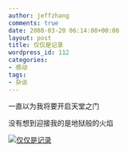 ```yaml
---
author: jeffzhang
comments: true
date: 2008-03-20 06:14:08+00:00
layout: post
title: 仅仅是记录
wordpress_id: 112
categories:
- 感动
tags:
- 杂谈
---
```


[](http://photo.blog.sina.com.cn/showpic.html#blogid=57f9431101008tvu&url=http://static2.photo.sina.com.cn/orignal/57f94311448d85d307bc1)[](file:///C:/Documents%20and%20Settings/Administrator/My%20Documents/My%20Pictures/2006110213190447944.jpg)一直以为我将要开启天堂之门

没有想到迎接我的是地狱般的火焰

[![仅仅是记录](http://simg.sinajs.cn/blog7style/images/common/sg_trans.gif)](http://photo.blog.sina.com.cn/showpic.html#blogid=57f9431101008tvu&url=http://static2.photo.sina.com.cn/orignal/57f94311448d85d307bc1)
